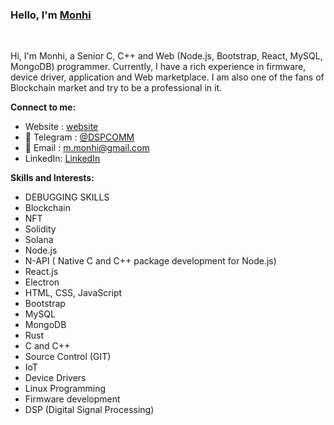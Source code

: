 ### Hello,  I'm [Monhi](https://t.me/dspcomm)  

<br/>

Hi, I'm Monhi, a Senior C, C++ and Web (Node.js, Bootstrap, React, MySQL, MongoDB)  programmer. Currently, I have a rich experience in firmware, device driver, application and Web marketplace. I am also one of the fans of Blockchain market and try to be a professional in it.
<br/>  


**Connect to me:**
- Website : [website](https://www.dspcom.ir/)
- 💬 Telegram : [@DSPCOMM](https://t.me/DSPCOMM)
- 📝 Email : m.monhi@gmail.com
- LinkedIn: [LinkedIn](https://www.linkedin.com/in/mahdi-m-462b5a28/)


**Skills and Interests:**  

 - DEBUGGING SKILLS 
 - Blockchain
 - NFT
 - Solidity
 - Solana
 - Node.js
 - N-API ( Native C and C++ package development for Node.js)
  - React.js
 - Electron
 - HTML, CSS, JavaScript
 - Bootstrap
 - MySQL
 - MongoDB
 - Rust
 - C and C++
 - Source Control (GIT)
 - IoT
 - Device Drivers 
 - Linux Programming
 - Firmware development
 - DSP (Digital Signal Processing)
 
 
 
